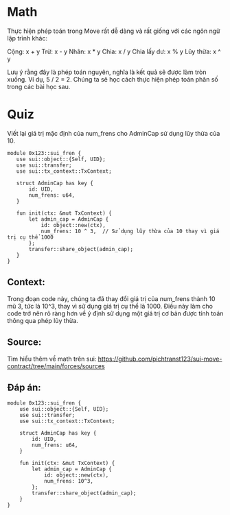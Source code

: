 # Math

Thực hiện phép toán trong Move rất dễ dàng và rất giống với các ngôn ngữ lập trình khác:

Cộng: x + y
Trừ: x - y
Nhân: x * y
Chia: x / y
Chia lấy dư: x % y
Lũy thừa: x ^ y

Lưu ý rằng đây là phép toán nguyên, nghĩa là kết quả sẽ được làm tròn xuống. Ví dụ, 5 / 2 = 2. Chúng ta sẽ học cách thực hiện phép toán phân số trong các bài học sau.

# Quiz

Viết lại giá trị mặc định của num_frens cho AdminCap sử dụng lũy thừa của 10.

```move
module 0x123::sui_fren {
   use sui::object::{Self, UID};
   use sui::transfer;
   use sui::tx_context::TxContext;

   struct AdminCap has key {
       id: UID,
       num_frens: u64,
   }
  
   fun init(ctx: &mut TxContext) {
       let admin_cap = AdminCap {
           id: object::new(ctx),
           num_frens: 10 ^ 3,  // Sử dụng lũy thừa của 10 thay vì giá trị cụ thể 1000
       };
       transfer::share_object(admin_cap);
   }
}
```

## Context:
Trong đoạn code này, chúng ta đã thay đổi giá trị của num_frens thành 10 mũ 3, tức là 10^3, thay vì sử dụng giá trị cụ thể là 1000. Điều này làm cho code trở nên rõ ràng hơn về ý định sử dụng một giá trị cơ bản được tính toán thông qua phép lũy thừa.

## Source:
Tìm hiểu thêm về math trên sui: https://github.com/pichtranst123/sui-move-contract/tree/main/forces/sources

## Đáp án:
```move
module 0x123::sui_fren {
    use sui::object::{Self, UID};
    use sui::transfer;
    use sui::tx_context::TxContext;

    struct AdminCap has key {
        id: UID,
        num_frens: u64,
    }
    
    fun init(ctx: &mut TxContext) {
        let admin_cap = AdminCap {
            id: object::new(ctx),
            num_frens: 10^3,
        };
        transfer::share_object(admin_cap);
    }
}
```